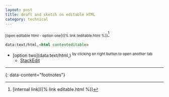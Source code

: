 ```yaml
---
layout: post
title: draft and sketch on editable HTML
category: technical
---
```



<sub>[open editable html - option one]({% link /editable.html %})</sub>[^1]
```html
data:text/html,<html contenteditable>
```
- [option two](data:text/html,<html contenteditable>) <sup>by clicking on right button to open another tab</sup>
  - [StackEdit](https://stackedit.io/)

---
{: data-content="footnotes"}

[^1]: [internal link]({% link editable.html %})
